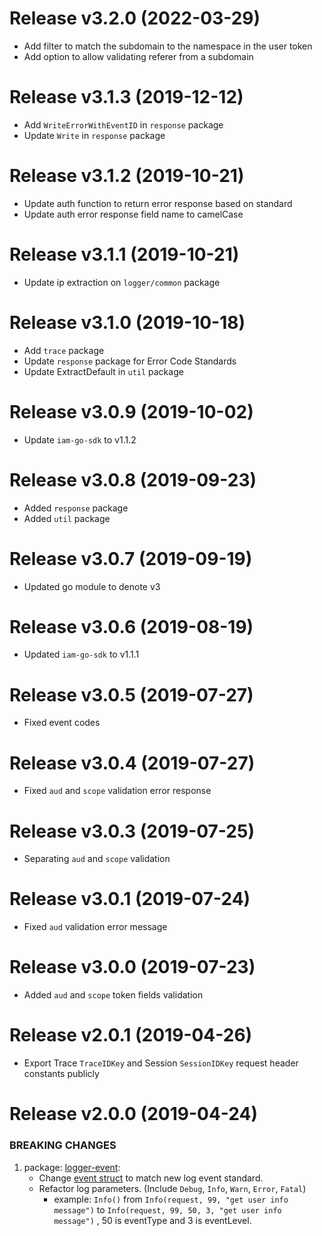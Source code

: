 Release v3.2.0 (2022-03-29)
===========================
- Add filter to match the subdomain to the namespace in the user token
- Add option to allow validating referer from a subdomain

Release v3.1.3 (2019-12-12)
===========================
- Add `WriteErrorWithEventID` in `response` package
- Update `Write` in `response` package

Release v3.1.2 (2019-10-21)
===========================
- Update auth function to return error response based on standard
- Update auth error response field name to camelCase

Release v3.1.1 (2019-10-21)
===========================
- Update ip extraction on `logger/common` package

Release v3.1.0 (2019-10-18)
===========================
- Add `trace` package
- Update `response` package for Error Code Standards
- Update ExtractDefault in `util` package

Release v3.0.9 (2019-10-02)
===========================
- Update `iam-go-sdk` to v1.1.2

Release v3.0.8 (2019-09-23)
===========================
- Added `response` package
- Added `util` package

Release v3.0.7 (2019-09-19)
===========================
- Updated go module to denote v3 

Release v3.0.6 (2019-08-19)
===========================
- Updated `iam-go-sdk` to v1.1.1 

Release v3.0.5 (2019-07-27)
===========================
- Fixed event codes

Release v3.0.4 (2019-07-27)
===========================
- Fixed `aud` and `scope` validation error response  

Release v3.0.3 (2019-07-25)
===========================
- Separating `aud` and `scope` validation  

Release v3.0.1 (2019-07-24)
===========================
- Fixed `aud` validation error message  

Release v3.0.0 (2019-07-23)
===========================
- Added `aud` and `scope` token fields validation    

Release v2.0.1 (2019-04-26)
===========================
- Export Trace `TraceIDKey` and Session `SessionIDKey` request header constants publicly

Release v2.0.0 (2019-04-24)
===========================
### BREAKING CHANGES
1. package: [logger-event](https://github.com/AccelByte/go-restful-plugins/tree/master/pkg/logger/event): 
    * Change  [event struct](https://github.com/AccelByte/go-restful-plugins/blob/master/pkg/logger/event/event.go) to match new log event standard.
    * Refactor log parameters. (Include ```Debug```, ```Info```, ```Warn```, ```Error```, ```Fatal```)
        * example: ```Info()``` from ```Info(request, 99, "get user info message")``` to ```Info(request, 99, 50, 3, "get user info message")``` , 50 is eventType and 3 is eventLevel.

